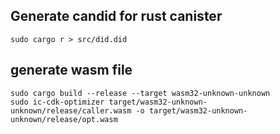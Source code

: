 ## Generate candid for rust canister
```
sudo cargo r > src/did.did
```
## generate wasm file
```
sudo cargo build --release --target wasm32-unknown-unknown
sudo ic-cdk-optimizer target/wasm32-unknown-unknown/release/caller.wasm -o target/wasm32-unknown-unknown/release/opt.wasm
```